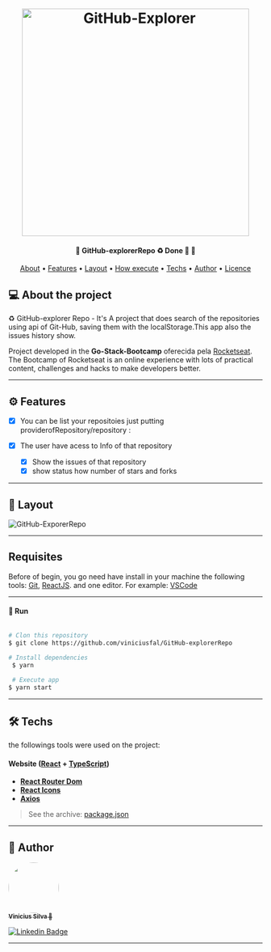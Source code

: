 
  
 
</p>
<h1 align="center">
    <img width="450px" alt="GitHub-Explorer" title="#GitHub-Explorer" src="https://xesque.rocketseat.dev/platform/1587379765556-attachment.svg" />
</h1> 


<h4 align="center" > 
	🚧  GitHub-explorerRepo ♻️ Done 🚀 🚧
</h4>

<p align="center">
 <a href="#-About-the-project">About</a> •
 <a href="#-Features">Features</a> •
 <a href="#-layout">Layout</a> • 
 <a href="#-Requisites">How execute</a> • 
 <a href="#-Techs">Techs</a> • 
 <a href="#-author">Author</a> • 
 <a href="#user-content--licença">Licence</a>
</p>


## 💻 About the project

♻️ GitHub-explorer Repo - It's A project that does search of the repositories using api of Git-Hub, saving them with the localStorage.This app also the issues history show.


Project developed in the **Go-Stack-Bootcamp** oferecida pela [Rocketseat](https://blog.rocketseat.com.br/).
The Bootcamp of Rocketseat is an online experience with lots of practical content, challenges and hacks to make developers better.

---


## ⚙️ Features

- [x] You can be list your repositoies just putting providerofRepository/repository  :

- [x] The user have acess to Info of that repository
  - [x] Show the issues of that repository
  - [x] show status how number of stars and forks

---

## 🎨 Layout

![GitHub-ExporerRepo](https://user-images.githubusercontent.com/74741895/109909091-416b2400-7c84-11eb-951d-abe24b839278.gif)


---
## Requisites

Before of begin, you go need have  install in your machine the following tools:
[Git](https://git-scm.com), [ReactJS](https://reactjs.org/). 
and one editor. For example: [VSCode](https://code.visualstudio.com/)


---

#### 🎲 Run

```bash

# Clon this repository
$ git clone https://github.com/viniciusfal/GitHub-explorerRepo

# Install dependencies
 $ yarn
 
 # Execute app
$ yarn start

```

---
## 🛠 Techs
the followings tools were used on the project:

#### **Website**  ([React](https://reactjs.org/)  +  [TypeScript](https://www.typescriptlang.org/))

-   **[React Router Dom](https://github.com/ReactTraining/react-router/tree/master/packages/react-router-dom)**
-   **[React Icons](https://react-icons.github.io/react-icons/)**
-   **[Axios](https://github.com/axios/axios)**


> See the archive: [package.json](https://github.com/viniciusfal/GitHub-explorerRepo/blob/main/package.json)



---

## 🦸 Author

<a href="https://github.com/viniciusfal">
 <img style="border-radius: 50%;" src=https://avatars.githubusercontent.com/u/74741895?s=96&v=4" width="100px;" alt=""/>
 <br />
 <sub><b>Vinicius Silva 🚀</b></sub> 
 <br />
    
 [![Linkedin Badge](https://img.shields.io/badge/-Vinicius-blue?style=flat-square&logo=Linkedin&logoColor=white&link=https://www.linkedin.com/in/vinicius-dev-silva/)](https://www.linkedin.com/in/vinicius-dev-silva/) 

---
